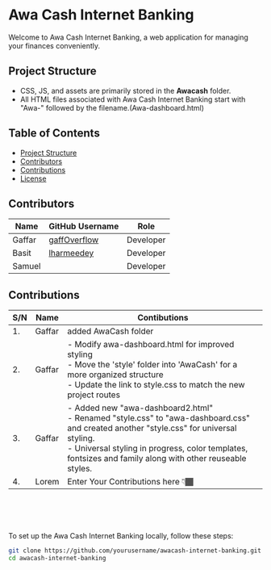 # Awa Cash Internet Banking

Welcome to Awa Cash Internet Banking, a web application for managing your finances conveniently.

## Project Structure

- CSS, JS, and assets are primarily stored in the **Awacash** folder.
- All HTML files associated with Awa Cash Internet Banking start with "Awa-" followed by the filename.(Awa-dashboard.html)

## Table of Contents

- [Project Structure](#project-structure)
- [Contributors](#contributors)
- [Contributions](#contributions)
- [License](#license)

## Contributors

| Name       | GitHub Username         | Role           | 
|------------|-------------------------|----------------|
| Gaffar   | [gaffOverflow](https://github.com/gaffOverflow) | Developer      |
| Basit | [lharmeedey](https://github.com/lharmeedey) | Developer       |
| Samuel| [](https://github.com/) | Developer   |


<!-- Write Your Conrtibutions Here -->

## Contributions

|S/N         | Name       |   Contibutions| 
|------------|----------------|-------------------------|
|1.| Gaffar| added AwaCash folder
|2.| Gaffar| - Modify awa-dashboard.html for improved styling <br> - Move the 'style' folder into 'AwaCash' for a more organized structure <br> - Update the link to style.css to match the new project routes
|3.| Gaffar| - Added new "awa-dashboard2.html" <br> - Renamed "style.css" to "awa-dashboard.css" and created another "style.css" for universal styling. <br> - Universal styling in  progress, color templates, fontsizes and family along with other reuseable styles.
|4.| Lorem| Enter Your Contributions here 👇🏾





<br><br>
<br><br>
To set up the Awa Cash Internet Banking locally, follow these steps:

```bash
git clone https://github.com/yourusername/awacash-internet-banking.git
cd awacash-internet-banking
